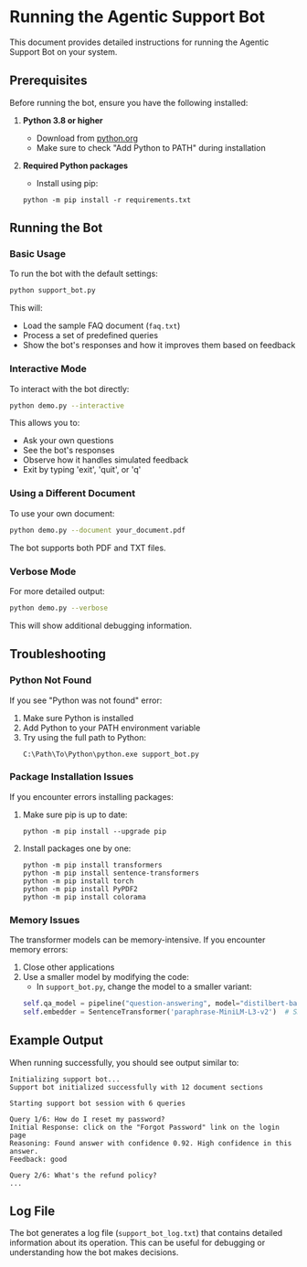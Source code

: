 # Running the Agentic Support Bot

This document provides detailed instructions for running the Agentic Support Bot on your system.

## Prerequisites

Before running the bot, ensure you have the following installed:

1. **Python 3.8 or higher**
   - Download from [python.org](https://www.python.org/downloads/)
   - Make sure to check "Add Python to PATH" during installation

2. **Required Python packages**
   - Install using pip:
   ```
   python -m pip install -r requirements.txt
   ```

## Running the Bot

### Basic Usage

To run the bot with the default settings:

```bash
python support_bot.py
```

This will:
- Load the sample FAQ document (`faq.txt`)
- Process a set of predefined queries
- Show the bot's responses and how it improves them based on feedback

### Interactive Mode

To interact with the bot directly:

```bash
python demo.py --interactive
```

This allows you to:
- Ask your own questions
- See the bot's responses
- Observe how it handles simulated feedback
- Exit by typing 'exit', 'quit', or 'q'

### Using a Different Document

To use your own document:

```bash
python demo.py --document your_document.pdf
```

The bot supports both PDF and TXT files.

### Verbose Mode

For more detailed output:

```bash
python demo.py --verbose
```

This will show additional debugging information.

## Troubleshooting

### Python Not Found

If you see "Python was not found" error:

1. Make sure Python is installed
2. Add Python to your PATH environment variable
3. Try using the full path to Python:
   ```
   C:\Path\To\Python\python.exe support_bot.py
   ```

### Package Installation Issues

If you encounter errors installing packages:

1. Make sure pip is up to date:
   ```
   python -m pip install --upgrade pip
   ```

2. Install packages one by one:
   ```
   python -m pip install transformers
   python -m pip install sentence-transformers
   python -m pip install torch
   python -m pip install PyPDF2
   python -m pip install colorama
   ```

### Memory Issues

The transformer models can be memory-intensive. If you encounter memory errors:

1. Close other applications
2. Use a smaller model by modifying the code:
   - In `support_bot.py`, change the model to a smaller variant:
   ```python
   self.qa_model = pipeline("question-answering", model="distilbert-base-cased-distilled-squad")
   self.embedder = SentenceTransformer('paraphrase-MiniLM-L3-v2')  # Smaller model
   ```

## Example Output

When running successfully, you should see output similar to:

```
Initializing support bot...
Support bot initialized successfully with 12 document sections

Starting support bot session with 6 queries

Query 1/6: How do I reset my password?
Initial Response: click on the "Forgot Password" link on the login page
Reasoning: Found answer with confidence 0.92. High confidence in this answer.
Feedback: good

Query 2/6: What's the refund policy?
...
```

## Log File

The bot generates a log file (`support_bot_log.txt`) that contains detailed information about its operation. This can be useful for debugging or understanding how the bot makes decisions. 